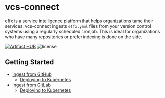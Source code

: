 # vcs-connect

effx is a service intelligence platform that helps organizations tame their services.
vcs-connect ingests `effx.yaml` files from your version control systems using a regularly scheduled cronjob.
This is ideal for organizations who have many repositories or prefer indexing is done on the side.

[![Artifact HUB](https://img.shields.io/endpoint?url=https://artifacthub.io/badge/repository/effxhq)](https://artifacthub.io/packages/search?repo=effxhq)
![license](https://img.shields.io/github/license/depscloud/deploy.svg)

## Getting Started

* [Ingest from GitHub](docs/github.md)
  * [Deploying to Kubernetes](docs/github.md#Deploying-to-Kubernetes-with-Helm)
* [Ingest from GitLab](docs/gitlab.md)
  * [Deploying to Kubernetes](docs/gitlab.md#Deploying-to-Kubernetes-with-Helm)
